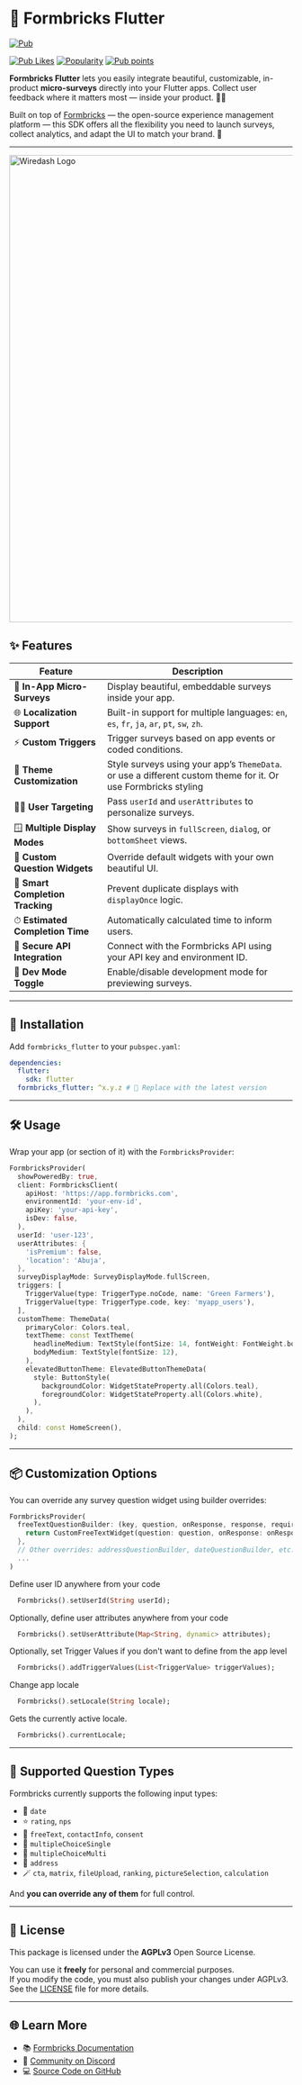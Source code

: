 
# 🧠 Formbricks Flutter
[![Pub](https://img.shields.io/pub/v/formbricks_flutter.svg)](https://pub.dartlang.org/packages/formbricks_flutter)

[//]: # ([![Build]&#40;https://img.shields.io/github/actions/workflow/status/wiredashio/wiredash-sdk/nightly.yaml?branch=stable&#41;]&#40;https://github.com/wiredashio/wiredash-sdk/actions&#41;)
[![Pub Likes](https://img.shields.io/pub/likes/formbricks_flutter)](https://pub.dev/packages/formbricks_flutter/score)
[![Popularity](https://img.shields.io/pub/popularity/formbricks_flutter)](https://pub.dev/packages/formbricks_flutter/score)
[![Pub points](https://img.shields.io/pub/points/formbricks_flutter)](https://pub.dev/packages/formbricks_flutter/score)

[//]: # ([![Website]&#40;https://img.shields.io/badge/website-wiredash.com-blue.svg&#41;]&#40;https://wiredash.com/&#41;)

**Formbricks Flutter** lets you easily integrate beautiful, customizable, in-product **micro-surveys** directly into your Flutter apps. Collect user feedback where it matters most — inside your product. 💬📲

Built on top of [Formbricks](https://formbricks.com) — the open-source experience management platform — this SDK offers all the flexibility you need to launch surveys, collect analytics, and adapt the UI to match your brand. 🎯

---

<img width="830" alt="Wiredash Logo" src="https://github.com/wiredashio/wiredash-sdk/assets/1096485/37255958-2954-4fd4-8a43-82d3ba65a393"> <!-- 3x -->

## ✨ Features

| Feature | Description                                                                                                   |
|--------|---------------------------------------------------------------------------------------------------------------|
| 💬 **In-App Micro-Surveys** | Display beautiful, embeddable surveys inside your app.                                                        |
| 🌐 **Localization Support** | Built-in support for multiple languages: `en`, `es`, `fr`, `ja`, `ar`, `pt`, `sw`, `zh`.                      |
| ⚡ **Custom Triggers** | Trigger surveys based on app events or coded conditions.                                                      |
| 🎨 **Theme Customization** | Style surveys using your app’s `ThemeData`. or use a different custom theme for it. Or use Formbricks styling |
| 🙋‍♂️ **User Targeting** | Pass `userId` and `userAttributes` to personalize surveys.                                                    |
| 🪟 **Multiple Display Modes** | Show surveys in `fullScreen`, `dialog`, or `bottomSheet` views.                                               |
| 🧱 **Custom Question Widgets** | Override default widgets with your own beautiful UI.                                                          |
| 🧠 **Smart Completion Tracking** | Prevent duplicate displays with `displayOnce` logic.                                                          |
| ⏱ **Estimated Completion Time** | Automatically calculated time to inform users.                                                                |
| 🔐 **Secure API Integration** | Connect with the Formbricks API using your API key and environment ID.                                        |
| 🧪 **Dev Mode Toggle** | Enable/disable development mode for previewing surveys.                                                       |

---

## 🚀 Installation

Add `formbricks_flutter` to your `pubspec.yaml`:

```yaml
dependencies:
  flutter:
    sdk: flutter
  formbricks_flutter: ^x.y.z # 🔁 Replace with the latest version
```

---

## 🛠 Usage

Wrap your app (or section of it) with the `FormbricksProvider`:

```dart
FormbricksProvider(
  showPoweredBy: true,
  client: FormbricksClient(
    apiHost: 'https://app.formbricks.com',
    environmentId: 'your-env-id',
    apiKey: 'your-api-key',
    isDev: false,
  ),
  userId: 'user-123',
  userAttributes: {
    'isPremium': false,
    'location': 'Abuja',
  },
  surveyDisplayMode: SurveyDisplayMode.fullScreen,
  triggers: [
    TriggerValue(type: TriggerType.noCode, name: 'Green Farmers'),
    TriggerValue(type: TriggerType.code, key: 'myapp_users'),
  ],
  customTheme: ThemeData(
    primaryColor: Colors.teal,
    textTheme: const TextTheme(
      headlineMedium: TextStyle(fontSize: 14, fontWeight: FontWeight.bold),
      bodyMedium: TextStyle(fontSize: 12),
    ),
    elevatedButtonTheme: ElevatedButtonThemeData(
      style: ButtonStyle(
        backgroundColor: WidgetStateProperty.all(Colors.teal),
        foregroundColor: WidgetStateProperty.all(Colors.white),
      ),
    ),
  ),
  child: const HomeScreen(),
);
```

---

## 📦 Customization Options

You can override any survey question widget using builder overrides:

```dart
FormbricksProvider(
  freeTextQuestionBuilder: (key, question, onResponse, response, requiredByLogicCondition){
    return CustomFreeTextWidget(question: question, onResponse: onResponse, response: response, requiredByLogicCondition: requiredByLogicCondition);
  },
  // Other overrides: addressQuestionBuilder, dateQuestionBuilder, etc.
  ...
)
```


Define user ID anywhere from your code
```dart
  Formbricks().setUserId(String userId);
```

Optionally, define user attributes anywhere from your code
```dart
  Formbricks().setUserAttribute(Map<String, dynamic> attributes);
```

Optionally, set Trigger Values if you don't want to define from the app level
```dart
  Formbricks().addTriggerValues(List<TriggerValue> triggerValues);
```

Change app locale
```dart
  Formbricks().setLocale(String locale);
```

Gets the currently active locale.
```dart
  Formbricks().currentLocale;
```
---

## 🧪 Supported Question Types

Formbricks currently supports the following input types:
- 📅 `date`
- ⭐️ `rating`, `nps`
- 📝 `freeText`, `contactInfo`, `consent`
- 🔘 `multipleChoiceSingle`
- 🧩 `multipleChoiceMulti`
- 🪪 `address`
- 🪄 `cta`, `matrix`, `fileUpload`, `ranking`, `pictureSelection`, `calculation`

And **you can override any of them** for full control.

---

## 📜 License

This package is licensed under the **AGPLv3** Open Source License.

You can use it **freely** for personal and commercial purposes.  
If you modify the code, you must also publish your changes under AGPLv3.  
See the [LICENSE](LICENSE) file for more details.

---

## 🌐 Learn More

- 📚 [Formbricks Documentation](https://formbricks.com/docs)
- 💬 [Community on Discord](https://discord.com/invite/formbricks)
- 💻 [Source Code on GitHub](https://github.com/ositano/formbricks_flutter)

